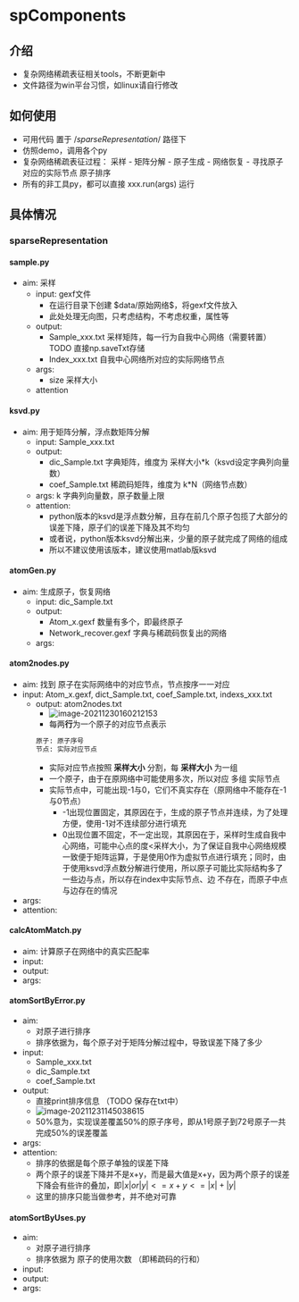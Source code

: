 # spComponents

## 介绍
- 复杂网络稀疏表征相关tools，不断更新中
- 文件路径为win平台习惯，如linux请自行修改

## 如何使用
- 可用代码 置于 $/sparseRepresentation/$ 路径下
- 仿照demo，调用各个py
- 复杂网络稀疏表征过程： 采样 - 矩阵分解 - 原子生成 - 网络恢复 - 寻找原子对应的实际节点
                                                       原子排序
- 所有的非工具py，都可以直接 xxx.run(args) 运行

## 具体情况
### sparseRepresentation
#### sample.py 
- aim: 采样
    - input: gexf文件
        - 在运行目录下创建 $data/原始网络\$，将gexf文件放入
        - 此处处理无向图，只考虑结构，不考虑权重，属性等
    - output: 
        - Sample_xxx.txt 采样矩阵，每一行为自我中心网络（需要转置） TODO 直接np.saveTxt存储
        - Index_xxx.txt 自我中心网络所对应的实际网络节点
    - args: 
        - size 采样大小
    - attention
#### ksvd.py 
- aim: 用于矩阵分解，浮点数矩阵分解
    - input: Sample_xxx.txt
    - output: 
        - dic_Sample.txt 字典矩阵，维度为 采样大小*k（ksvd设定字典列向量数）
        - coef_Sample.txt 稀疏码矩阵，维度为 k*N（网络节点数）
    - args: k 字典列向量数，原子数量上限
    - attention: 
        - python版本的ksvd是浮点数分解，且存在前几个原子包揽了大部分的误差下降，原子们的误差下降及其不均匀
        - 或者说，python版本ksvd分解出来，少量的原子就完成了网络的组成
        - 所以不建议使用该版本，建议使用matlab版ksvd

#### atomGen.py
- aim: 生成原子，恢复网络
    - input: dic_Sample.txt 
    - output: 
        - Atom_x.gexf 数量有多个，即最终原子
        - Network_recover.gexf 字典与稀疏码恢复出的网络
    - args:

#### atom2nodes.py 
- aim: 找到 原子在实际网络中的对应节点，节点按序一一对应
- input: Atom_x.gexf, dict_Sample.txt, coef_Sample.txt, indexs_xxx.txt
  - output: atom2nodes.txt
      - ![image-20211230160212153](https://gitee.com/huozuo/typoraImage/raw/master/img/image-20211230160212153.png)
      - 每两**行**为一个原子的对应节点表示
      ```txt
    原子: 原子序号
    节点: 实际对应节点
    ```
      - 实际对应节点按照 **采样大小** 分割，每 **采样大小** 为一组
      - 一个原子，由于在原网络中可能使用多次，所以对应 多组 实际节点
      - 实际节点中，可能出现-1与0，它们不真实存在（原网络中不能存在-1与0节点）
        - -1出现位置固定，其原因在于，生成的原子节点并连续，为了处理方便，使用-1对不连续部分进行填充
        - 0出现位置不固定，不一定出现，其原因在于，采样时生成自我中心网络，可能中心点的度<采样大小，为了保证自我中心网络规模一致便于矩阵运算，于是使用0作为虚拟节点进行填充；同时，由于使用ksvd浮点数分解进行使用，所以原子可能比实际结构多了一些边与点，所以存在index中实际节点、边 不存在，而原子中点与边存在的情况
- args:
- attention: 
#### calcAtomMatch.py
- aim: 计算原子在网络中的真实匹配率
- input: 
- output:
- args:
#### atomSortByError.py
- aim: 
  - 对原子进行排序
  - 排序依据为，每个原子对于矩阵分解过程中，导致误差下降了多少
- input: 
  - Sample_xxx.txt
  - dic_Sample.txt
  - coef_Sample.txt
- output:
  - 直接print排序信息 （TODO 保存在txt中）
  - ![image-20211231145038615](https://gitee.com/huozuo/typoraImage/raw/master/img/image-20211231145038615.png)
  - 50%意为，实现误差覆盖50%的原子序号，即从1号原子到72号原子一共完成50%的误差覆盖
- args:
- attention:
  - 排序的依据是每个原子单独的误差下降
  - 两个原子的误差下降并不是x+y，而是最大值是x+y，因为两个原子的误差下降会有些许的叠加，即$|x|or|y|<=x+y<=|x|+|y|$
  - 这里的排序只能当做参考，并不绝对可靠
#### atomSortByUses.py
- aim: 
  - 对原子进行排序
  - 排序依据为 原子的使用次数 （即稀疏码的行和）
- input: 
- output:
- args:
